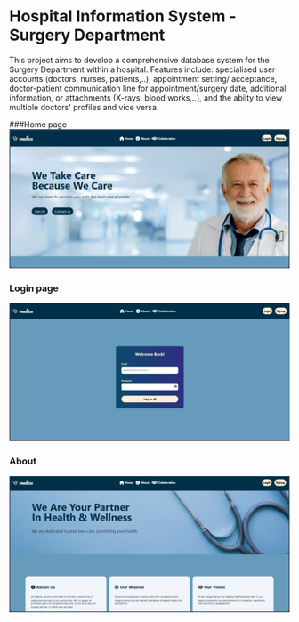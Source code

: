 
# Hospital Information System - Surgery Department 
This project aims to develop a comprehensive database system for the Surgery Department within a hospital. 
Features include: specialised user accounts (doctors, nurses, patients,..), appointment setting/ acceptance, doctor-patient communication line for appointment/surgery date, additional information, or attachments (X-rays, blood works,..), and the abilty to view multiple doctors' profiles  and vice versa.

###Home page
![](media\home.png)
### Login page
![](media\login.png)
### About
![](media\about.png)
